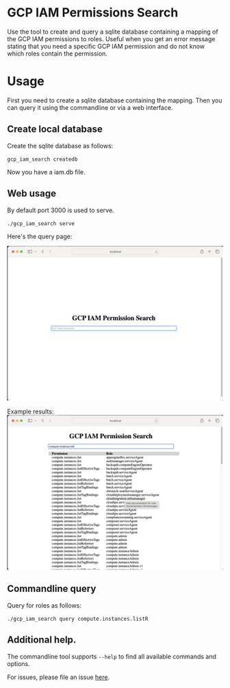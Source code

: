 # GCP IAM Permissions Search

Use the tool to create and query a sqlite database containing a mapping of the 
GCP IAM permissions to roles.  Useful when you get an error message stating
that you need a specific GCP IAM permission and do not know which roles contain
the permission.

# Usage

First you need to create a sqlite database containing the mapping.  Then you can query
it using the commandline or via a web interface.

## Create local database

Create the sqlite database as follows:


```
gcp_iam_search createdb
```

Now you have a iam.db file.


## Web usage

By default port 3000 is used to serve.
```
./gcp_iam_search serve
```

Here's the query page:

![Image](./docs/1.png)

Example results:
![Image](./docs/2.png)


## Commandline query

Query for roles as follows:

```
./gcp_iam_search query compute.instances.listR
```

## Additional help.

The commandline tool supports ```--help``` to find all available commands and options.

For issues, please file an issue [here](https://github.com/google/gcp_iam_search/issues).